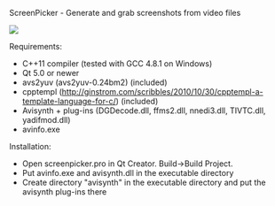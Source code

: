 ScreenPicker - Generate and grab screenshots from video files

<img src="http://i.imgur.com/PAY74rS.png">

Requirements:

- C++11 compiler (tested with GCC 4.8.1 on Windows)
- Qt 5.0 or newer
- avs2yuv (avs2yuv-0.24bm2) (included)
- cpptempl (http://ginstrom.com/scribbles/2010/10/30/cpptempl-a-template-language-for-c/) (included)
- Avisynth + plug-ins (DGDecode.dll, ffms2.dll, nnedi3.dll, TIVTC.dll, yadifmod.dll)
- avinfo.exe

Installation:

- Open screenpicker.pro in Qt Creator. Build->Build Project.
- Put avinfo.exe and avisynth.dll in the executable directory
- Create directory "avisynth" in the executable directory and put the avisynth plug-ins there
